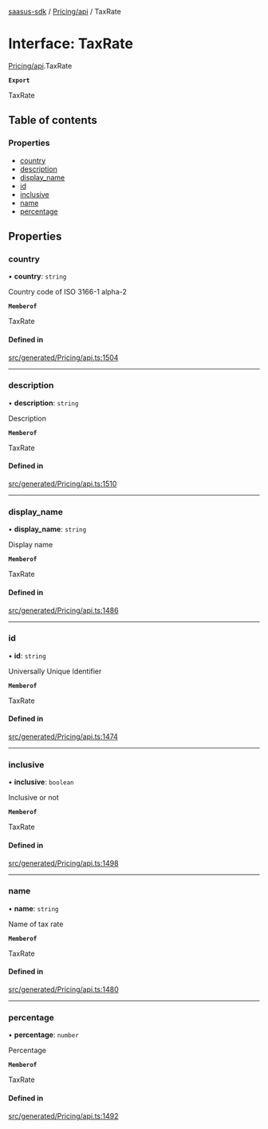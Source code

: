 [saasus-sdk](../README.md) / [Pricing/api](../modules/Pricing_api.md) / TaxRate

# Interface: TaxRate

[Pricing/api](../modules/Pricing_api.md).TaxRate

**`Export`**

TaxRate

## Table of contents

### Properties

- [country](Pricing_api.TaxRate.md#country)
- [description](Pricing_api.TaxRate.md#description)
- [display\_name](Pricing_api.TaxRate.md#display_name)
- [id](Pricing_api.TaxRate.md#id)
- [inclusive](Pricing_api.TaxRate.md#inclusive)
- [name](Pricing_api.TaxRate.md#name)
- [percentage](Pricing_api.TaxRate.md#percentage)

## Properties

### country

• **country**: `string`

Country code of ISO 3166-1 alpha-2

**`Memberof`**

TaxRate

#### Defined in

[src/generated/Pricing/api.ts:1504](https://github.com/saasus-platform/saasus-sdk-javascript/blob/c67ac22/src/generated/Pricing/api.ts#L1504)

___

### description

• **description**: `string`

Description

**`Memberof`**

TaxRate

#### Defined in

[src/generated/Pricing/api.ts:1510](https://github.com/saasus-platform/saasus-sdk-javascript/blob/c67ac22/src/generated/Pricing/api.ts#L1510)

___

### display\_name

• **display\_name**: `string`

Display name

**`Memberof`**

TaxRate

#### Defined in

[src/generated/Pricing/api.ts:1486](https://github.com/saasus-platform/saasus-sdk-javascript/blob/c67ac22/src/generated/Pricing/api.ts#L1486)

___

### id

• **id**: `string`

Universally Unique Identifier

**`Memberof`**

TaxRate

#### Defined in

[src/generated/Pricing/api.ts:1474](https://github.com/saasus-platform/saasus-sdk-javascript/blob/c67ac22/src/generated/Pricing/api.ts#L1474)

___

### inclusive

• **inclusive**: `boolean`

Inclusive or not

**`Memberof`**

TaxRate

#### Defined in

[src/generated/Pricing/api.ts:1498](https://github.com/saasus-platform/saasus-sdk-javascript/blob/c67ac22/src/generated/Pricing/api.ts#L1498)

___

### name

• **name**: `string`

Name of tax rate

**`Memberof`**

TaxRate

#### Defined in

[src/generated/Pricing/api.ts:1480](https://github.com/saasus-platform/saasus-sdk-javascript/blob/c67ac22/src/generated/Pricing/api.ts#L1480)

___

### percentage

• **percentage**: `number`

Percentage

**`Memberof`**

TaxRate

#### Defined in

[src/generated/Pricing/api.ts:1492](https://github.com/saasus-platform/saasus-sdk-javascript/blob/c67ac22/src/generated/Pricing/api.ts#L1492)

